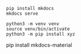 ```shell
pip install mkdocs
mkdocs serve
```

    python3 -m venv venv
    source venv/bin/activate
    python3 -m pip install xyz


pip install mkdocs-material